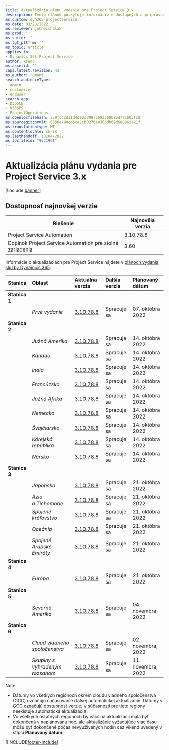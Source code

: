 ```yaml
---
title: Aktualizácia plánu vydania pre Project Service 3.x
description: Tento článok poskytuje informácie o dostupných a pripravovaných vydaniach aplikácie Dynamics 365 Project Service Automation.
ms.custom: dyn365-projectservice
ms.date: 03/28/2022
ms.reviewer: johnmichalak
ms.prod: ''
ms.suite: ''
ms.tgt_pltfrm: ''
ms.topic: article
applies_to:
- Dynamics 365 Project Service
author: kfend
ms.assetid: ''
caps.latest.revision: 42
ms.author: rumant
search.audienceType:
- admin
- customizer
- enduser
search.app:
- D365CE
- D365PS
- ProjectOperations
ms.openlocfilehash: 359fcc2d31d4d90339870b93560685d77cb03fc8
ms.sourcegitcommit: 6536e79aca5ce2cb0276a4366db69d688962a21f
ms.translationtype: MT
ms.contentlocale: sk-SK
ms.lasthandoff: 10/04/2022
ms.locfileid: "9621961"
---
```

# <a name="update-release-schedule-for-project-service-3x"></a>Aktualizácia plánu vydania pre Project Service 3.x

[!include [banner](../includes/psa-now-project-operations.md)]

## <a name="latest-version-availability"></a>Dostupnosť najnovšej verzie

| Riešenie  | Najnovšia verzia |
|-------|----|
| Project Service Automation    | 3.10.78.8 |
| Doplnok Project Service Automation pre stolné zariadenia                | 3.60          |

Informácie o aktualizáciách pre Project Service nájdete v [plánoch vydania služby Dynamics 365](/dynamics365/release-plans/). 

| Stanica  | Oblasť | Aktuálna verzia | Ďalšia verzia |  Plánovaný dátum
| :---   | :---   | :---   | :---   |:---   |         
|<strong>Stanica 1</strong> | |  |  | |
| | <i>Prvé vydanie</i> | [3.10.78.8](whats-new-ur-47.md)| Spracuje sa | 07. októbra 2022
|<strong>Stanica 2</strong> | |  |  | |
| | <i>Južná Amerika</i> | [3.10.78.8](whats-new-ur-47.md) | Spracuje sa | 14. októbra 2022
| | <i>Kanada</i> | [3.10.78.8](whats-new-ur-47.md) | Spracuje sa | 14. októbra 2022
| | <i>India</i> | [3.10.78.8](whats-new-ur-47.md) | Spracuje sa | 14. októbra 2022
| | <i>Francúzsko</i> | [3.10.78.8](whats-new-ur-47.md) | Spracuje sa | 14. októbra 2022
| | <i>Južná Afrika</i> | [3.10.78.8](whats-new-ur-47.md) | Spracuje sa | 14. októbra 2022
| | <i>Nemecko</i> | [3.10.78.8](whats-new-ur-47.md) | Spracuje sa | 14. októbra 2022
| | <i>Švajčiarsko</i> | [3.10.78.8](whats-new-ur-47.md) | Spracuje sa | 14. októbra 2022
| | <i>Kórejská republika</i> | [3.10.78.8](whats-new-ur-47.md) | Spracuje sa | 14. októbra 2022
| | <i>Nórsko</i> | [3.10.78.8](whats-new-ur-47.md) | Spracuje sa | 14. októbra 2022
|<strong>Stanica 3</strong> | |  |  | |
| | <i>Japonsko</i> | [3.10.78.8](whats-new-ur-47.md) | Spracuje sa | 21. októbra 2022
| | <i>Ázia a Tichomorie</i> | [3.10.78.8](whats-new-ur-47.md) | Spracuje sa | 21. októbra 2022
| | <i>Spojené kráľovstvo</i> | [3.10.78.8](whats-new-ur-47.md) | Spracuje sa | 21. októbra 2022
| | <i>Oceánia</i> | [3.10.78.8](whats-new-ur-47.md) | Spracuje sa | 21. októbra 2022
| | <i>Spojené Arabské Emiráty</i> | [3.10.78.8](whats-new-ur-47.md) | Spracuje sa | 21. októbra 2022
|<strong>Stanica 4</strong> | |  |  | |
| | <i>Európa</i> | [3.10.78.8](whats-new-ur-47.md) | Spracuje sa | 21. októbra 2022
|<strong>Stanica 5</strong> | |  |  | |
| | <i>Severná Amerika</i> | [3.10.78.8](whats-new-ur-47.md) | Spracuje sa | 04. novembra 2022
|<strong>Stanica 6</strong> | |  |  | |
| | <i>Cloud vládneho spoločenstva</i> | [3.10.78.8](whats-new-ur-47.md) | Spracuje sa | 02. novembra, 2022
| | <i>Skupiny s vyhradeným rozsahom</i> | [3.10.78.8](whats-new-ur-47.md) | Spracuje sa | 11. novembra, 2022




>[!Note]
> - Dátumy vo všetkých regiónoch okrem cloudu vládneho spoločenstva (GCC) označujú načasovanie ďalšej automatickej aktualizácie. Dátumy v GCC označujú dostupnosť verzie; v súčasnosti pre tieto regióny neexistuje automatická aktualizácia.
> - Vo všetkých ostatných regiónoch by väčšina aktualizácií mala byť dokončená v naplánovanú noc, ale aktualizácie vyžadujúce viac času môžu byť dokončené počas nevyužívaných hodín cez víkend uvedený v stĺpci **Plánovaný dátum**.


[!INCLUDE[footer-include](../includes/footer-banner.md)]
